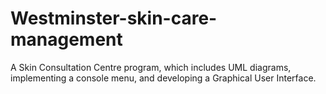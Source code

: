 # Westminster-skin-care-management
A Skin Consultation Centre program, which includes UML diagrams, implementing a console menu, and developing a Graphical User Interface.
